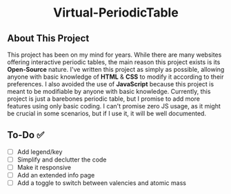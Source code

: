 # <center>Virtual-PeriodicTable</center>

## About This Project

This project has been on my mind for years. While there are many websites offering interactive periodic tables, the main reason this project exists is its **Open-Source** nature. I've written this project as simply as possible, allowing anyone with basic knowledge of **HTML** & **CSS** to modify it according to their preferences. I also avoided the use of **JavaScript** because this project is meant to be modifiable by anyone with basic knowledge. Currently, this project is just a barebones periodic table, but I promise to add more features using only basic coding. I can't promise zero JS usage, as it might be crucial in some scenarios, but if I use it, it will be well documented.

## To-Do ✅

- [ ] Add legend/key
- [ ] Simplify and declutter the code
- [ ] Make it responsive
- [ ] Add an extended info page
- [ ] Add a toggle to switch between valencies and atomic mass
